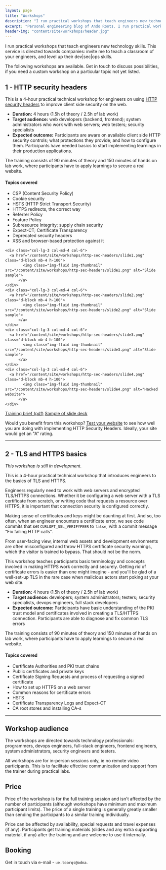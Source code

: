 ```yaml
---
layout: page
title: "Workshops"
description: "I run practical workshops that teach engineers new technology skills"
excerpt: "Personal engineering blog of Ando Roots. I run practical workshops that teach engineers new technology skills."
header-img: "content/site/workshops/header.jpg"
---
```


I run practical workshops that teach engineers new technology skills.
This service is directed towards companies: invite me to teach a classroom of
your engineers, and level up their dev|sec|ops skills.

The following workshops are available. Get in touch to discuss possibilities,
if you need a custom workshop on a particular topic not yet listed.


## 1 - HTTP security headers


This is a 4-hour practical technical workshop for engineers on using [HTTP security headers](https://www.owasp.org/index.php/OWASP_Secure_Headers_Project)
to improve client side security on the web.


- **Duration:** 4 hours (1.5h of theory / 2.5h of lab work)
- **Target audience:** web developers (backend, frontend); system administrators who work with web servers; web testers; security specialists
- **Expected outcome:** Participants are aware on available client side HTTP security controls; what protections they provide; and how to configure them. Participants have needed basics to start implementing learnings in their production applications.

The training consists of 90 minutes of theory and 150 minutes of hands on lab work, where participants have to apply learnings to secure a real website.

#### Topics covered

- CSP (Content Security Policy)
- Cookie security
- HSTS (HTTP Strict Transport Security)
- HTTPS redirects, the correct way
- Referrer Policy
- Feature Policy
- Subresource Integrity; supply chain security
- Expect-CT; Certificate Transparency
- Deprecated security headers
- XSS and browser-based protection against it


<div class="row text-center text-lg-left">

    <div class="col-lg-3 col-md-4 col-6">
      <a href="/content/site/workshops/http-sec-headers/slide1.png" class="d-block mb-4 h-100">
            <img class="img-fluid img-thumbnail" src="/content/site/workshops/http-sec-headers/slide1.png" alt="Slide sample">
          </a>
    </div>
    <div class="col-lg-3 col-md-4 col-6">
      <a href="/content/site/workshops/http-sec-headers/slide2.png" class="d-block mb-4 h-100">
            <img class="img-fluid img-thumbnail" src="/content/site/workshops/http-sec-headers/slide2.png" alt="Slide sample">
          </a>
    </div>
    <div class="col-lg-3 col-md-4 col-6">
      <a href="/content/site/workshops/http-sec-headers/slide3.png" class="d-block mb-4 h-100">
            <img class="img-fluid img-thumbnail" src="/content/site/workshops/http-sec-headers/slide3.png" alt="Slide sample">
          </a>
    </div>
    <div class="col-lg-3 col-md-4 col-6">
      <a href="/content/site/workshops/http-sec-headers/slide4.png" class="d-block mb-4 h-100">
            <img class="img-fluid img-thumbnail" src="/content/site/workshops/http-sec-headers/slide4.png" alt="Hacked website">
          </a>
    </div>
</div>

<div class="row">
	<div class="col-lg-12 text-center">
		<a href="/content/site/workshops/http-sec-headers/http-sec-headers-training-brief.pdf" class="btn btn-primary">Training brief (pdf)</a>
		<a href="/content/site/workshops/http-sec-headers/http-sec-headers-slides-sample.pdf" class="btn btn-primary">Sample of slide deck</a>
	</div>
</div>

Would you benefit from this workshop? [Test your website](https://observatory.mozilla.org/)
to see how well you are doing with implementing HTTP Security Headers. Ideally, your site would get an "A" rating.

-----------------


## 2 - TLS and HTTPS basics

_This workshop is still in development._

This is a 4-hour practical technical workshop that introduces engineers to the basics of TLS and HTTPS.

Engineers regularly need to work with web servers and encrypted TLS/HTTPS connections. Whether it be configuring a web server with a TLS certificate from scratch, or writing
code that requests a resource over HTTPS, it is important that connection security is configured correctly.

Making sense of certificates and keys might be daunting at first. And so, too often, when an engineer encounters a certificate error, we see code commits that set `CURLOPT_SSL_VERIFYPEER` to `false`,
with a commit message "Fix failing HTTP calls".

From user-facing view, internal web assets and development environments are often misconfigured and throw HTTPS certificate security warnings, which
the visitor is trained to bypass. That should not be the norm.

This workshop teaches participants basic terminology and concepts involved in making HTTPS work correctly and securely. Getting rid of certificate errors is easier than one might imagine - and you'll
be glad of a well-set-up TLS in the rare case when malicious actors start poking at your web site.


- **Duration:** 4 hours (1.5h of theory / 2.5h of lab work)
- **Target audience:** developers; system administrators; testers; security specialists, devops engineers, full stack developers
- **Expected outcome:** Participants have basic understanding of the PKI trust model and certificates involved in creating a TLS/HTTPS connection. Participants are able to diagnose and fix
  common TLS errors 

The training consists of 90 minutes of theory and 150 minutes of hands on lab work, where participants have to apply learnings to secure a real website.

#### Topics covered

- Certificate Authorities and PKI trust chains
- Public certificates and private keys
- Certificate Signing Requests and process of requesting a signed certificate
- How to set up HTTPS on a web server
- Common reasons for certificate errors
- HSTS
- Certificate Transparency Logs and Expect-CT
- CA root stores and installing CA-s

-----------------

## Workshop audience

The workshops are directed towards technology professionals: programmers, devops engineers,
full-stack engineers, frontend engineers, system administrators, security engineers and testers.

All workshops are for in-person sessions only, ie no remote video participants.
This is to facilitate effective communication and support from the trainer during practical labs.

## Price

Price of the workshop is for the full training session and isn't affected by the number of participants (although workshops have minimum and maximum
participant limits). The price of a single training is generally greatly smaller than sending the participants to a similar training individually.

Price can be affected by availability, special requests and travel expenses (if any). Participants get training materials (slides and any extra supporting material, if any)
after the training and are welcome to use it internally.

## Booking

Get in touch via e-mail - <code class="reverse-text">ue.toorqs@odna</code>.
